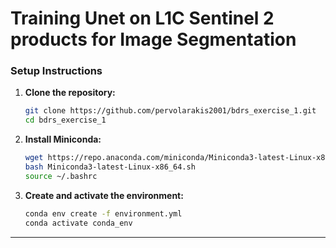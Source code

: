 
# Training Unet on L1C Sentinel 2 products for Image Segmentation
### Setup Instructions

1. **Clone the repository:**

    ```bash
    git clone https://github.com/pervolarakis2001/bdrs_exercise_1.git
    cd bdrs_exercise_1
    ```

2. **Install Miniconda:**

    ```bash
    wget https://repo.anaconda.com/miniconda/Miniconda3-latest-Linux-x86_64.sh
    bash Miniconda3-latest-Linux-x86_64.sh
    source ~/.bashrc
    ```

3. **Create and activate the environment:**

    ```bash
    conda env create -f environment.yml
    conda activate conda_env
    ```
---